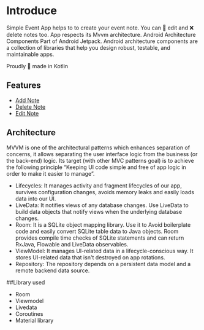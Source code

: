 # Introduce
Simple Event App helps to to create your event note. You can 📝 edit and ❌ delete notes too. App respects its Mvvm architecture. Android Architecture Components Part of Android Jetpack. Android architecture components are a collection of libraries that help you design robust, testable, and maintainable apps.

Proudly 💪 made in Kotlin

## Features

- [Add Note](#add-note)
- [Delete Note](#delete-note)
- [Edit Note](#edit-note)

## Architecture
MVVM is one of the architectural patterns which enhances separation of concerns, it allows separating the user interface logic from the business (or the back-end) logic. Its target (with other MVC patterns goal) is to achieve the following principle “Keeping UI code simple and free of app logic in order to make it easier to manage”.

- Lifecycles: It manages activity and fragment lifecycles of our app, survives configuration changes, avoids memory leaks and easily loads data into our UI.
- LiveData: It notifies views of any database changes. Use LiveData to build data objects that notify views when the underlying database changes.
- Room: It is a SQLite object mapping library. Use it to Avoid boilerplate code and easily convert SQLite table data to Java objects. Room provides compile time checks of SQLite statements and can return RxJava, Flowable and LiveData observables.
- ViewModel: It manages UI-related data in a lifecycle-conscious way. It stores UI-related data that isn't destroyed on app rotations.
- Repository: The repository depends on a persistent data model and a remote backend data source.


##Library used

- Room
- Viewmodel
- Livedata
- Coroutines
- Material library






